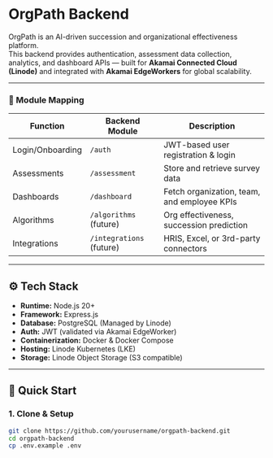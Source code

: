 # OrgPath Backend

OrgPath is an AI-driven succession and organizational effectiveness platform.  
This backend provides authentication, assessment data collection, analytics, and dashboard APIs — built for **Akamai Connected Cloud (Linode)** and integrated with **Akamai EdgeWorkers** for global scalability.

---


### 🧩 Module Mapping
| Function | Backend Module | Description |
|-----------|----------------|--------------|
| Login/Onboarding | `/auth` | JWT-based user registration & login |
| Assessments | `/assessment` | Store and retrieve survey data |
| Dashboards | `/dashboard` | Fetch organization, team, and employee KPIs |
| Algorithms | `/algorithms` (future) | Org effectiveness, succession prediction |
| Integrations | `/integrations` (future) | HRIS, Excel, or 3rd-party connectors |

---

## ⚙️ Tech Stack
- **Runtime:** Node.js 20+
- **Framework:** Express.js
- **Database:** PostgreSQL (Managed by Linode)
- **Auth:** JWT (validated via Akamai EdgeWorker)
- **Containerization:** Docker & Docker Compose
- **Hosting:** Linode Kubernetes (LKE)
- **Storage:** Linode Object Storage (S3 compatible)

---

## 🧠 Quick Start

### 1. Clone & Setup
```bash
git clone https://github.com/yourusername/orgpath-backend.git
cd orgpath-backend
cp .env.example .env

